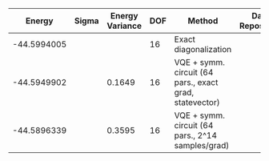 | Energy      | Sigma   | Energy Variance   | DOF | Method                                                       | Data Repository |
|-------------|---------|-------------------|-----|--------------------------------------------------------------|-----------------|
| -44.5994005 |         |                   | 16  | Exact diagonalization                                        |                 |
| -44.5949902 |         | 0.1649            | 16  | VQE + symm. circuit (64 pars., exact grad, statevector)      |                 |
| -44.5896339 |         | 0.3595            | 16  | VQE + symm. circuit (64 pars., 2^14 samples/grad)            |                 |
